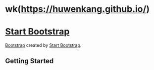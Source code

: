 
# wk(https://huwenkang.github.io/)
# [Start Bootstrap](http://startbootstrap.com/)

 [Bootstrap](http://getbootstrap.com/) created by [Start Bootstrap](http://startbootstrap.com/).

## Getting Started



